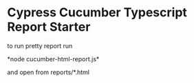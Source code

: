 # Cypress Cucumber Typescript Report Starter

<p>to run pretty report run</p>
<p>*node cucumber-html-report.js*</p>
<p>and open from reports/*.html</p>